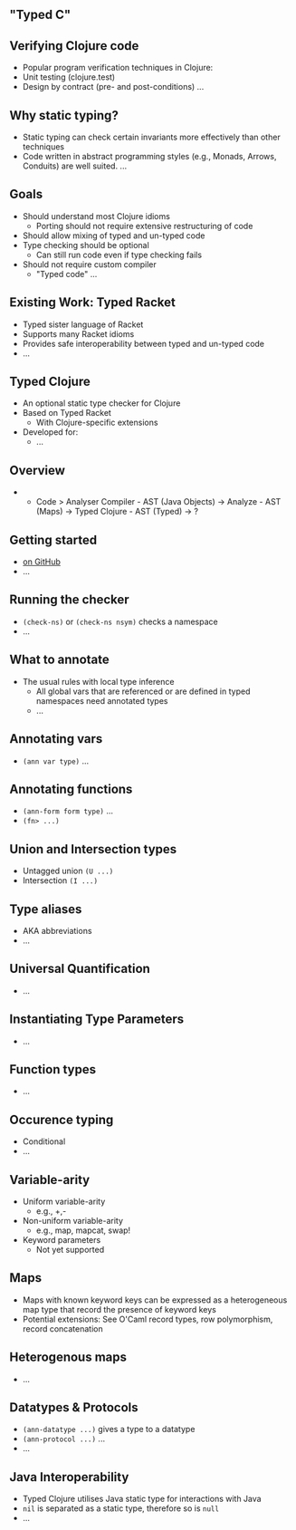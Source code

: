 ## "Typed C"

## Verifying Clojure code ##
* Popular program verification techniques in Clojure:
* Unit testing (clojure.test)
* Design by contract (pre- and post-conditions)
...

## Why static typing? ##
* Static typing can check certain invariants more effectively than
other techniques
* Code written in abstract programming styles (e.g., Monads, Arrows,
Conduits) are well suited.
...

## Goals ##
* Should understand most Clojure idioms
  * Porting should not require extensive restructuring of code
* Should allow mixing of typed and un-typed code
* Type checking should be optional
  * Can still run code even if type checking fails
* Should not require custom compiler
  * "Typed code" ...

## Existing Work: Typed Racket ##
* Typed sister language of Racket
* Supports many Racket idioms
* Provides safe interoperability between typed and un-typed code
* ...

## Typed Clojure ##
* An optional static type checker for Clojure
* Based on Typed Racket
  * With Clojure-specific extensions
* Developed for:
  * ...

## Overview ##
* - Code > Analyser Compiler - AST (Java Objects) -> Analyze - AST
(Maps) -> Typed Clojure - AST (Typed) -> ?

## Getting started ##
* [on GitHub](frenchy64)
* ...

## Running the checker ##
* `(check-ns)` or `(check-ns nsym)` checks a namespace
* ...

## What to annotate ##
* The usual rules with local type inference
  * All global vars that are referenced or are defined in typed
    namespaces need annotated types
  * ...

## Annotating vars ##
* `(ann var type)` ...

## Annotating functions ##
* `(ann-form form type)` ...
* `(fn> ...)`

## Union and Intersection types ##
* Untagged union `(U ...)`
* Intersection `(I ...)`

## Type aliases ##
* AKA abbreviations
* ...

## Universal Quantification ##
* ...

## Instantiating Type Parameters ##
* ...

## Function types ##
* ...

## Occurence typing ##
* Conditional
* ...

## Variable-arity ##
* Uniform variable-arity
  * e.g., +,-
* Non-uniform variable-arity
  * e.g., map, mapcat, swap!
* Keyword parameters
  * Not yet supported

## Maps ##
* Maps with known keyword keys can be expressed as a heterogeneous map
  type that record the presence of keyword keys
* Potential extensions: See O'Caml record types, row polymorphism,
  record concatenation

## Heterogenous maps ##
* ...

## Datatypes & Protocols ##
* `(ann-datatype ...)` gives a type to a datatype
* `(ann-protocol ...)` ...
* ...

## Java Interoperability ##
* Typed Clojure utilises Java static type for interactions with Java
* `nil` is separated as a static type, therefore so is `null`
* ...
